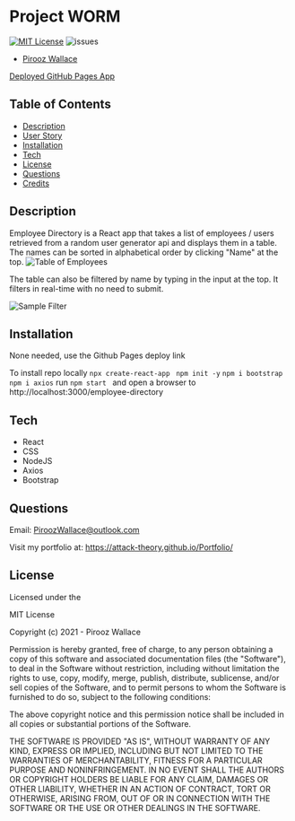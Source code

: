 # Project WORM

[![MIT License](https://img.shields.io/badge/license-MIT-blue.svg)](#license) 
![issues](https://img.shields.io/github/issues/alexbachicha/WORM)

* [Pirooz Wallace](https://github.com/attack-theoRy)

[Deployed GitHub Pages App](https://attack-theory.github.io/react-portfolio/)




## Table of Contents
* [Description](#description)
* [User Story](#user-story)
* [Installation](#installation)
* [Tech](#tech)
* [License](#license)
* [Questions](#Questions)
* [Credits](#Credits)

## Description

Employee Directory is a React app that takes a list of employees / users retrieved from a random user generator api and displays them in a table. The names can be sorted in alphabetical order by clicking "Name" at the top. 
![Table of Employees](SampleScreen.png)

The table can also be filtered by name by typing in the input at the top. It filters in real-time with no need to submit.


![Sample Filter](SampleScreen2.png)


## Installation

None needed, use the Github Pages deploy link

To install repo locally
` npx create-react-app ` 
` npm init -y`
` npm i bootstrap `
` npm i axios `
run `npm start ` and open a browser to http://localhost:3000/employee-directory


## Tech

* React
* CSS
* NodeJS
* Axios
* Bootstrap

## Questions

Email: PiroozWallace@outlook.com
 
Visit my portfolio at: https://attack-theory.github.io/Portfolio/


## License 

Licensed under the 

MIT License

Copyright (c) 2021 - Pirooz Wallace

Permission is hereby granted, free of charge, to any person obtaining a copy
of this software and associated documentation files (the "Software"), to deal
in the Software without restriction, including without limitation the rights
to use, copy, modify, merge, publish, distribute, sublicense, and/or sell
copies of the Software, and to permit persons to whom the Software is
furnished to do so, subject to the following conditions:

The above copyright notice and this permission notice shall be included in all
copies or substantial portions of the Software.

THE SOFTWARE IS PROVIDED "AS IS", WITHOUT WARRANTY OF ANY KIND, EXPRESS OR
IMPLIED, INCLUDING BUT NOT LIMITED TO THE WARRANTIES OF MERCHANTABILITY,
FITNESS FOR A PARTICULAR PURPOSE AND NONINFRINGEMENT. IN NO EVENT SHALL THE
AUTHORS OR COPYRIGHT HOLDERS BE LIABLE FOR ANY CLAIM, DAMAGES OR OTHER
LIABILITY, WHETHER IN AN ACTION OF CONTRACT, TORT OR OTHERWISE, ARISING FROM,
OUT OF OR IN CONNECTION WITH THE SOFTWARE OR THE USE OR OTHER DEALINGS IN THE
SOFTWARE.

